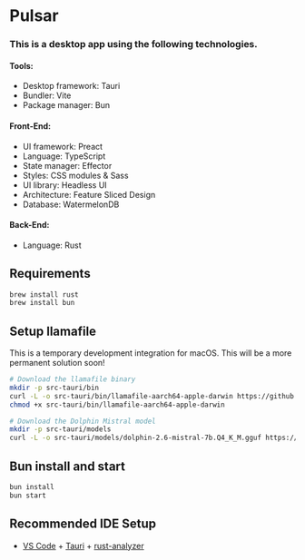 # Pulsar

### This is a desktop app using the following technologies.

#### Tools:

- Desktop framework: Tauri
- Bundler: Vite
- Package manager: Bun

#### Front-End:

- UI framework: Preact
- Language: TypeScript
- State manager: Effector
- Styles: CSS modules & Sass
- UI library: Headless UI
- Architecture: Feature Sliced Design
- Database: WatermelonDB

#### Back-End:

- Language: Rust

## Requirements

```bash
brew install rust
brew install bun
```

## Setup llamafile

This is a temporary development integration for macOS. This will be a more permanent solution soon!

```bash
# Download the llamafile binary
mkdir -p src-tauri/bin
curl -L -o src-tauri/bin/llamafile-aarch64-apple-darwin https://github.com/Mozilla-Ocho/llamafile/releases/download/0.6.2/llamafile-0.6.2
chmod +x src-tauri/bin/llamafile-aarch64-apple-darwin

# Download the Dolphin Mistral model
mkdir -p src-tauri/models
curl -L -o src-tauri/models/dolphin-2.6-mistral-7b.Q4_K_M.gguf https://huggingface.co/TheBloke/dolphin-2.6-mistral-7B-GGUF/resolve/main/dolphin-2.6-mistral-7b.Q4_K_M.gguf
```

## Bun install and start

```bash
bun install
bun start
```

## Recommended IDE Setup

- [VS Code](https://code.visualstudio.com/) + [Tauri](https://marketplace.visualstudio.com/items?itemName=tauri-apps.tauri-vscode) + [rust-analyzer](https://marketplace.visualstudio.com/items?itemName=rust-lang.rust-analyzer)

